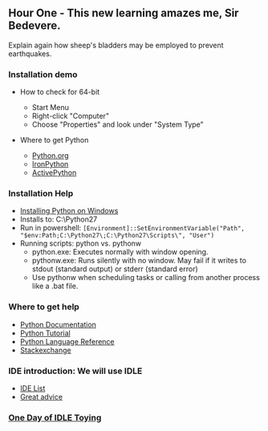 ## Hour One - This new learning amazes me, Sir Bedevere.
Explain again how sheep's bladders may be employed to prevent earthquakes.
  
### Installation demo  
* How to check for 64-bit  
  * Start Menu  
  * Right-click "Computer"  
  * Choose "Properties" and look under "System Type"  
 
* Where to get Python
  * [Python.org](http://www.python.org/download/)
  * [IronPython](http://ironpython.codeplex.com/)
  * [ActivePython](http://www.activestate.com/activepython/downloads)  
  
### Installation Help
* [Installing Python on Windows](http://docs.python-guide.org/en/latest/starting/install/win/)  
* Installs to: C:\Python27
* Run in powershell: ```[Environment]::SetEnvironmentVariable("Path", "$env:Path;C:\Python27\;C:\Python27\Scripts\", "User")```
* Running scripts: python vs. pythonw  
  * python.exe: Executes normally with window opening.
  * pythonw.exe: Runs silently with no window. May fail if it writes to stdout (standard output) or stderr (standard error)
  * Use pythonw when scheduling tasks or calling from another process like a .bat file.
  
### Where to get help
* [Python Documentation](http://docs.python.org/2/contents.html)
* [Python Tutorial](http://docs.python.org/2/tutorial/)
* [Python Language Reference](http://docs.python.org/2/reference/index.html)
* [Stackexchange](http://gis.stackexchange.com)  

### IDE introduction: We will use IDLE
* [IDE List](http://wiki.python.org/moin/IntegratedDevelopmentEnvironments)
* [Great advice](http://stackoverflow.com/questions/81584/what-ide-to-use-for-python)
  
### [One Day of IDLE Toying](https://hkn.eecs.berkeley.edu/~dyoo/python/idle_intro/index.html)
  
